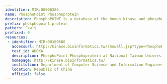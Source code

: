 ```yaml
---
identifier: MIR:00000386
name: PhosphoPoint Phosphoprotein
description: PhosphoPOINT is a database of the human kinase and phospho-protein interactome. It describes the interactions among kinases, their potential substrates and their interacting (phospho)-proteins. It also incorporates gene expression and uses gene ontology (GO) terms to annotate interactions. This collection references phosphoprotein information.
prefix: phosphopoint.protein
pattern: ^\w+$
prefixed: 0
resources:
 - identifier: MIR:00100500
   accessurl: http://kinase.bioinformatics.tw/showall.jsp?type=PhosphoProtein&info=Gene&name=${id}&drawing=0&sorting=0&kinome=0
   test_id: AURKA
   description: PhosphoPoint Phosphoprotein at National Taiwan University
   homepage: http://kinase.bioinformatics.tw/
   institution: Department of Computer Science and Information Engineering, National Taiwan University
   location: Republic of China
   official: false
---
```

